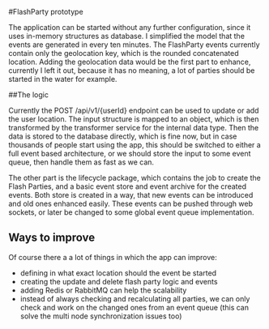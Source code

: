 #FlashParty prototype

The application can be started without any further configuration, since it uses in-memory structures as database. I simplified the model that the events are generated in every ten minutes. The FlashParty events currently contain only the geolocation key, which is the rounded concatenated location. Adding the geolocation data would be the first part to enhance, currently I left it out, because it has no meaning, a lot of parties should be started in the water for example. 

##The logic

Currently the POST /api/v1/{userId} endpoint can be used to update or add the user location. The input structure is mapped to an object, which is then transformed by the transformer service for the internal data type. Then the data is stored to the database directly, which is fine now, but in case thousands of people start using the app, this should be switched to either a full event based architecture, or we should store the input to some event queue, then handle them as fast as we can.

The other part is the lifecycle package, which contains the job to create the Flash Parties, and a basic event store and event archive for the created events. Both store is created in a way, that new events can be introduced and old ones enhanced easily. These events can be pushed through web sockets, or later be changed to some global event queue implementation.

## Ways to improve

Of course there a a lot of things in which the app can improve:
- defining in what exact location should the event be started
- creating the update and delete flash party logic and events
- adding Redis or RabbitMQ can help the scalability
- instead of always checking and recalculating all parties, we can only check and work on the changed ones from an event queue (this can solve the multi node synchronization issues too)


 
